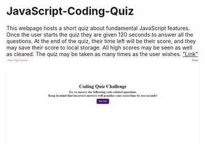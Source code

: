 # JavaScript-Coding-Quiz

This webpage hosts a short quiz about fundamental JavaScript features. Once the user starts the quiz they are given 120 seconds to answer all the questions. At the end of the quiz, their time left will be their score, and they may save their score to local storage. All high scores may be seen as well as cleared. The quiz may be taken as many times as the user wishes. 
["Link"](https://kylemoely.github.io/JavaScript-Coding-Quiz/)
!["screenshot"](./assets/Quiz.JPG)